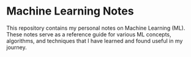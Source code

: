 # Machine Learning Notes

This repository contains my personal notes on Machine Learning (ML). These notes serve as a reference guide for various ML concepts, algorithms, and techniques that I have learned and found useful in my journey.
